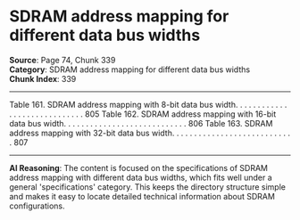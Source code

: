 # SDRAM address mapping for different data bus widths

**Source**: Page 74, Chunk 339  
**Category**: SDRAM address mapping for different data bus widths  
**Chunk Index**: 339

---

Table 161. SDRAM address mapping with 8-bit data bus width. . . . . . . . . . . . . . . . . . . . . . . . . . . . . 805
Table 162. SDRAM address mapping with 16-bit data bus width. . . . . . . . . . . . . . . . . . . . . . . . . . . . 806
Table 163. SDRAM address mapping with 32-bit data bus width. . . . . . . . . . . . . . . . . . . . . . . . . . . . 807

---

**AI Reasoning**: The content is focused on the specifications of SDRAM address mapping with different data bus widths, which fits well under a general 'specifications' category. This keeps the directory structure simple and makes it easy to locate detailed technical information about SDRAM configurations.
